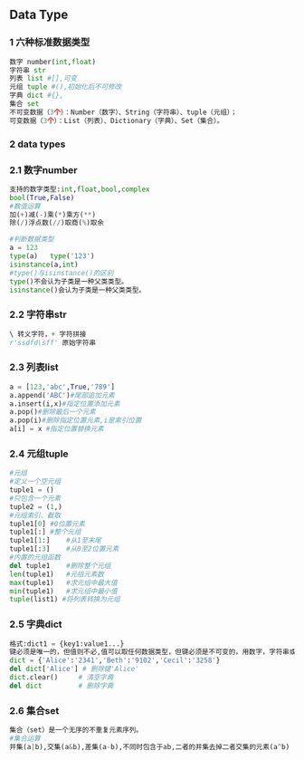 ## Data Type

### 1	六种标准数据类型

```python
数字 number(int,float)
字符串 str
列表 list #[],可变
元组 tuple #(),初始化后不可修改
字典 dict #{},
集合 set
不可变数据（3个）：Number（数字）、String（字符串）、tuple（元组）；
可变数据（3个）：List（列表）、Dictionary（字典）、Set（集合）。 
```
### 2	data types
###  2.1	数字number

  ```python
  支持的数字类型:int,float,bool,complex
  bool(True,False)
  #数值运算
  加(+)减(-)乘(*)乘方(**)
  除(/)浮点数(//)取商(%)取余
  ```

  ```python
  #判断数据类型
  a = 123
  type(a)	type('123')
  isinstance(a,int)
  #type()与isinstance()的区别
  type()不会认为子类是一种父类类型。
  isinstance()会认为子类是一种父类类型。
  ```

### 2.2	字符串str

  ```python
  \ 转义字符，+ 字符拼接
  r'ssdfd\sff' 原始字符串
  ```

### 2.3	 列表list

  ```python
  a = [123,'abc',True,'789']
  a.append('ABC')#尾部追加元素
  a.insert(i,x)#指定位置添加元素
  a.pop()#删除最后一个元素
  a.pop(i)#删除指定位置元素,i是索引位置
  a[i] = x #指定位置替换元素
  ```

### 2.4	元组tuple

  ```python
  #元组
  #定义一个空元组
  tuple1 = ()
  #只包含一个元素
  tuple2 = (1,)
  #元组索引、截取
  tuple1[0]	#0位置元素
  tuple1[:]	#整个元组
  tuple1[1:]	#从1至末尾
  tuple1[:3]	#从0至2位置元素
  #内置的元组函数
  del tuple1	#删除整个元组
  len(tuple1)	#元组元素数
  max(tuple1)	#求元组中最大值
  min(tuple1)	#求元组中最小值
  tuple(list1) #将列表转换为元组
  ```

### 2.5	字典dict

  ```python
  格式:dict1 = {key1:value1...}
  键必须是唯一的，但值则不必,值可以取任何数据类型，但键必须是不可变的，用数字，字符串或元组充当。
  dict = {'Alice':'2341','Beth':'9102','Cecil':'3258'}
  del dict['Alice'] # 删除键'Alice'
  dict.clear()     # 清空字典
  del dict         # 删除字典
  ```

### 2.6	集合set

  ```python
集合（set）是一个无序的不重复元素序列。
#集合运算
并集(a|b),交集(a&b),差集(a-b),不同时包含于ab,二者的并集去掉二者交集的元素(a^b)
  ```

  